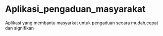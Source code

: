 # Aplikasi_pengaduan_masyarakat
Aplikasi yang membantu masyarkat untuk pengaduan secara mudah,cepat dan signifikan
